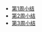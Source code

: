 - [第1周小结](../Study-Memo/T_126_Day1.md)
- [第2周小结](../Study-Memo/T_126_Day2.md)
- [第3周小结](../Study-Memo/T_126_Day3.md)